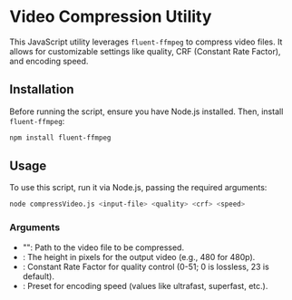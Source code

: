 # Video Compression Utility

This JavaScript utility leverages `fluent-ffmpeg` to compress video files. It allows for customizable settings like quality, CRF (Constant Rate Factor), and encoding speed.

## Installation

Before running the script, ensure you have Node.js installed. Then, install `fluent-ffmpeg`:

```bash
npm install fluent-ffmpeg
```

## Usage
To use this script, run it via Node.js, passing the required arguments:

```bash
node compressVideo.js <input-file> <quality> <crf> <speed>
```

### Arguments
* "<input-file>": Path to the video file to be compressed.
* <quality>: The height in pixels for the output video (e.g., 480 for 480p).
* <crf>: Constant Rate Factor for quality control (0-51; 0 is lossless, 23 is default).
* <speed>: Preset for encoding speed (values like ultrafast, superfast, etc.).
